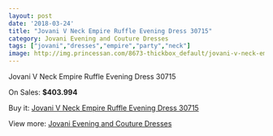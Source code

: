 ```yaml
---
layout: post
date: '2018-03-24'
title: "Jovani V Neck Empire Ruffle Evening Dress 30715"
category: Jovani Evening and Couture Dresses
tags: ["jovani","dresses","empire","party","neck"]
image: http://img.princessan.com/8673-thickbox_default/jovani-v-neck-empire-ruffle-evening-dress-30715.jpg
---
```

Jovani V Neck Empire Ruffle Evening Dress 30715

On Sales: **$403.994**
<a href="https://www.princessan.com/en/jovani-evening-and-couture-dresses/3813-jovani-v-neck-empire-ruffle-evening-dress-30715.html"><amp-img layout="responsive" width="600" height="600" src="//img.princessan.com/8673-thickbox_default/jovani-v-neck-empire-ruffle-evening-dress-30715.jpg" alt="Jovani V Neck Empire Ruffle Evening Dress 30715 0" /></a>
<a href="https://www.princessan.com/en/jovani-evening-and-couture-dresses/3813-jovani-v-neck-empire-ruffle-evening-dress-30715.html"><amp-img layout="responsive" width="600" height="600" src="//img.princessan.com/8675-thickbox_default/jovani-v-neck-empire-ruffle-evening-dress-30715.jpg" alt="Jovani V Neck Empire Ruffle Evening Dress 30715 1" /></a>
<a href="https://www.princessan.com/en/jovani-evening-and-couture-dresses/3813-jovani-v-neck-empire-ruffle-evening-dress-30715.html"><amp-img layout="responsive" width="600" height="600" src="//img.princessan.com/8674-thickbox_default/jovani-v-neck-empire-ruffle-evening-dress-30715.jpg" alt="Jovani V Neck Empire Ruffle Evening Dress 30715 2" /></a>

Buy it: [Jovani V Neck Empire Ruffle Evening Dress 30715](https://www.princessan.com/en/jovani-evening-and-couture-dresses/3813-jovani-v-neck-empire-ruffle-evening-dress-30715.html "Jovani V Neck Empire Ruffle Evening Dress 30715")

View more: [Jovani Evening and Couture Dresses](https://www.princessan.com/en/27-jovani-evening-and-couture-dresses "Jovani Evening and Couture Dresses")